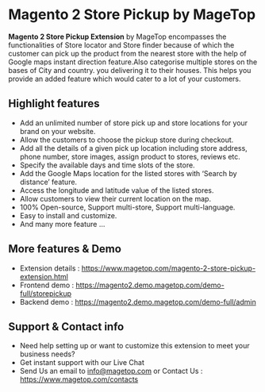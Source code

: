 # Magento 2 Store Pickup by MageTop

**Magento 2 Store Pickup Extension** by MageTop encompasses the functionalities of Store locator and Store finder because of which the customer can pick up the product from the nearest store with the help of Google maps instant direction feature.Also categorise multiple stores on the bases of City and country. you delivering it to their houses. This helps you provide an added feature which would cater to a lot of your customers.

## Highlight features

- Add an unlimited number of store pick up and store locations for your brand on your website.
- Allow the customers to choose the pickup store during checkout.
- Add all the details of a given pick up location including store address, phone number, store images, assign product to stores, reviews etc.
- Specify the available days and time slots of the store.
- Add the Google Maps location for the listed stores with ‘Search by distance’ feature.
- Access the longitude and latitude value of the listed stores.
- Allow customers to view their current location on the map.
- 100% Open-source, Support multi-store, Support multi-language.
- Easy to install and customize.
- And many more feature ...

## More features & Demo

- Extension details : https://www.magetop.com/magento-2-store-pickup-extension.html
- Frontend demo : https://magento2.demo.magetop.com/demo-full/storepickup
- Backend demo : https://magento2.demo.magetop.com/demo-full/admin

## Support & Contact info

- Need help setting up or want to customize this extension to meet your business needs? 
- Get instant support with our Live Chat
- Send Us an email to info@magetop.com or Contact Us : https://www.magetop.com/contacts
